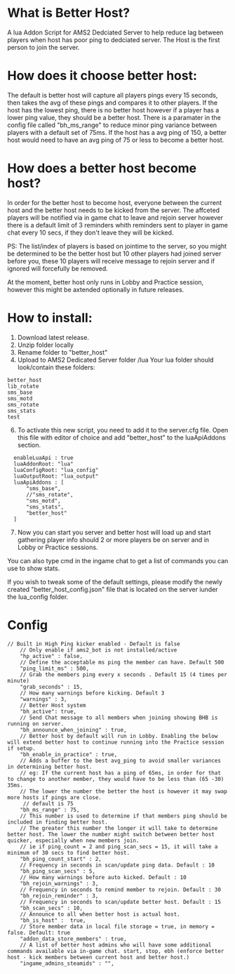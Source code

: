 # What is Better Host?

A lua Addon Script for AMS2 Dedciated Server to help reduce lag between players when host has poor ping to dedciated server. The Host is the first person to join the server.

# How does it choose better host:

  The default is better host will capture all players pings every 15 seconds, then takes the avg of these pings and compares it to other players. 
  If the host has the lowest ping, there is no better host however if a player has a lower ping value, they should be a better host. 
  There is a paramater in the config file called "bh_ms_range" to reduce minor ping variance between players with a default set of 75ms. 
  If the host has a avg ping of 150, a better host would need to have an avg ping of 75 or less to become a better host.

# How does a better host become host?

  In order for the better host to become host, everyone between the current host and the better host needs to be kicked from the server. The affceted players will be notified via in game chat to leave and rejoin server however there is a default limit of 3 reminders whith reminders sent to player in game chat every 10 secs, if they don't leave they will be kicked.
  
  
 PS: The list/index of players is based on jointime to the server, so you might be determined to be the better host but 10 other players had joined server before you, these 10 players will receive message to rejoin server and if ignored will forcefully be removed.


At the moment, better host only runs in Lobby and Practice session, however this might be axtended optionally in future releases.


# How to install:

1. Download latest release.
2. Unzip folder locally
3. Rename folder to "better_host"
4. Upload to AMS2 Dedicated Server folder /lua
  Your lua folder should look/contain these folders:
 ``` 
 better_host
 lib_rotate
 sms_base
 sms_motd
 sms_rotate
 sms_stats
 test
 
``` 

6. To activate this new script, you need to add it to the server.cfg file. Open this file with editor of choice and add "better_host" to the luaApiAddons section.

```
  enableLuaApi : true  
  luaAddonRoot: "lua"
  luaConfigRoot: "lua_config"
  luaOutputRoot: "lua_output"
  luaApiAddons : [  
      "sms_base",
      //"sms_rotate",
      "sms_motd",
      "sms_stats",
      "better_host"
  ]
```
7. Now you can start you server and better host will load up and start gathering player info should 2 or more players be on server and in Lobby or Practice sessions.

You can also type cmd in the ingame chat to get a list of commands you can use to show stats.

If you wish to tweak some of the default settings, please modify the newly created "better_host_config.json" file that is located on the server iunder the lua_config folder.

# Config

```
// Built in High Ping kicker enabled - Default is false
	// Only enable if ams2_bot is not installed/active
	"hp_active" : false,
	// Define the acceptable ms ping the member can have. Default 500
	"ping_limit_ms" : 500,
	// Grab the members ping every x seconds . Default 15 (4 times per minute)
	"grab_seconds" : 15,
	// How many warnings before kicking. Default 3
	"warnings" : 3,
	// Better Host system
	"bh_active": true,
	// Send Chat message to all members when joining showing BHB is running on server.
	"bh_announce_when_joining" : true,
	// Better host by default will run in Lobby. Enabling the below will extend better host to continue running into the Practice session if setup.
	"bh_enable_in_practice" : true,
	// Adds a buffer to the best avg_ping to avoid smaller variances in determining better host.
	// eg: If the current host has a ping of 65ms, in order for that to change to another member, they would have to be less than (65 -30) 35ms.
	// The lower the number the better the host is however it may swap more hosts if pings are close.
	 // default is 75
	"bh_ms_range" : 75,
	// This number is used to determine if that members ping should be included in finding better host.
	// The greater this number the longer it will take to determine better host. The lower the number might switch between better host quicker, especially when new members join.
	// ie if ping_count = 2 and ping_scan_secs = 15, it will take a minimum of 30 secs to find better host.
	"bh_ping_count_start" : 2,
	// Frequency in seconds in scan/update ping data. Default : 10
	"bh_ping_scan_secs" : 5, 
	// How many warnings before auto kicked. Default : 10
	"bh_rejoin_warnings" : 3,
	// Frequency in seconds to remind member to rejoin. Default : 30
	"bh_rejoin_reminder" : 3,
	// Frequency in seconds to scan/update better host. Default : 15
	"bh_scan_secs" : 10,
	// Announce to all when better host is actual host.
	"bh_is_host" :  true,
	// Store member data in local file storage = true, in memory = false. Default: true
	"addon_data_store_members" : true,
	// A list of better host admins who will have some additional commands available via in-game chat. start, stop, ebh (enforce better host - kick members between current host and better host.)
	"ingame_admins_steamids" : "",

```

